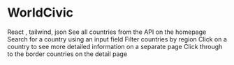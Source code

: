 # WorldCivic
React , tailwind, json
See all countries from the API on the homepage
Search for a country using an input field
Filter countries by region
Click on a country to see more detailed information on a separate page
Click through to the border countries on the detail page
